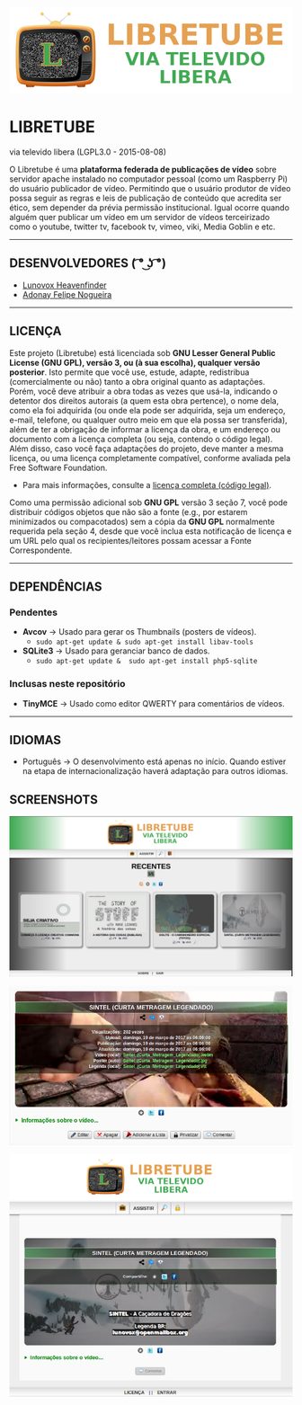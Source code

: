 [![](https://raw.githubusercontent.com/Lunovox/libretube/master/version_201702211459/imgs/banners/banner_libretube.png)](http://libretube.tuatec.com.br)

# LIBRETUBE
via televido libera (LGPL3.0 - 2015-08-08)

O Libretube é uma **plataforma federada de publicações de vídeo** sobre servidor apache instalado no computador pessoal (como um Raspberry Pi) do usuário publicador de vídeo. Permitindo que o usuário produtor de vídeo possa seguir as regras e leis de publicação de conteúdo que acredita ser ético, sem depender da prévia permissão institucional. Igual ocorre quando alguém quer publicar um vídeo em um servidor de vídeos terceirizado como o youtube, twitter tv, facebook tv, vimeo, viki, Media Goblin e etc.

____

## DESENVOLVEDORES ( ͡° ͜ʖ ͡°)

* [Lunovox Heavenfinder](https://libreplanet.org/wiki/User:Lunovox)
* [Adonay Felipe Nogueira](https://libreplanet.org/wiki/User:Adfeno)

_____

## LICENÇA

Este projeto (Libretube) está licenciada sob **GNU Lesser General Public License (GNU GPL), versão 3, ou (à sua escolha), qualquer versão posterior**. Isto permite que você use, estude, adapte, redistribua (comercialmente ou não) tanto a obra original quanto as adaptações. Porém, você deve atribuir a obra todas as vezes que usá-la, indicando o detentor dos direitos autorais (a quem esta obra pertence), o nome dela, como ela foi adquirida (ou onde ela pode ser adquirida, seja um endereço, e-mail, telefone, ou qualquer outro meio em que ela possa ser transferida), além de ter a obrigação de informar a licença da obra, e um endereço ou documento com a licença completa (ou seja, contendo o código legal). Além disso, caso você faça adaptações do projeto, deve manter a mesma licença, ou uma licença completamente compatível, conforme avaliada pela Free Software Foundation.

 * Para mais informações, consulte a [licença completa (código legal)](http://www.gnu.org/licenses/gpl-3.0.html).

Como uma permissão adicional sob **GNU GPL** versão 3 seção 7, você pode distribuir códigos objetos que não são a fonte (e.g., por estarem minimizados ou compacotados) sem a cópia da **GNU GPL** normalmente requerida pela seção 4, desde que você inclua esta notificação de licença e um URL pelo qual os recipientes/leitores possam acessar a Fonte Correspondente. 

_____

## DEPENDÊNCIAS

### Pendentes
* **Avcov** → Usado para gerar os Thumbnails (posters de vídeos).
  * ````sudo apt-get update & sudo apt-get install libav-tools````
* **SQLite3** → Usado para geranciar banco de dados.
  * ````sudo apt-get update &  sudo apt-get install php5-sqlite````

### Inclusas neste repositório
 * **TinyMCE** → Usado como editor QWERTY para comentários de vídeos.

_____

## IDIOMAS
* Português → O desenvolvimento está apenas no início. Quando estiver na etapa de internacionalização haverá adaptação para outros idiomas.

## SCREENSHOTS

![](https://raw.githubusercontent.com/Lunovox/libretube/master/version_201702211459/imgs/screenshots/Captura%20de%20tela%20de%202017-03-25%2013h53m18s.png)

![](https://raw.githubusercontent.com/Lunovox/libretube/master/version_201702211459/imgs/screenshots/Captura%20de%20tela%20de%202017-03-25%2014h38m05s.png)

![](https://raw.githubusercontent.com/Lunovox/libretube/master/version_201702211459/imgs/screenshots/Captura%20de%20tela%20de%202017-03-25%2013h56m05s.png)
